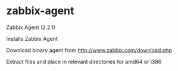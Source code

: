 zabbix-agent
============

Zabbix Agent (2.2.1)

Installs Zabbix Agent

Download binary agent from http://www.zabbix.com/download.php

Extract files and place in relevant directories for amd64 or i386
